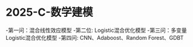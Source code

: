 # 2025-C-数学建模
-第一问：混合线性效应模型
-第二位: Logistic混合优化模型
-第三问：多变量Logistic混合优化模型
-第四问: CNN、Adaboost、Random Forest、GDBT
